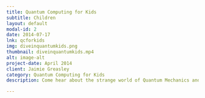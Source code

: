 ```yaml
---
title: Quantum Computing for Kids
subtitle: Children
layout: default
modal-id: 2
date: 2014-07-17
lnk: qcforkids
img: diveinquantumkids.png
thumbnail: diveinquantumkids.mp4
alt: image-alt
project-date: April 2014
client: Jaimie Greasley
category: Quantum Computing for Kids
description: Come hear about the strange world of Quantum Mechanics and learn what Quantum Computing is about.

---
```

